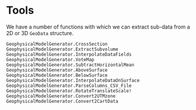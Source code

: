 # Tools

We have a number of functions with which we can extract sub-data from a 2D or 3D `GeoData` structure.

```@docs
GeophysicalModelGenerator.CrossSection
GeophysicalModelGenerator.ExtractSubvolume
GeophysicalModelGenerator.InterpolateDataFields
GeophysicalModelGenerator.VoteMap
GeophysicalModelGenerator.SubtractHorizontalMean
GeophysicalModelGenerator.AboveSurface
GeophysicalModelGenerator.BelowSurface
GeophysicalModelGenerator.InterpolateDataOnSurface
GeophysicalModelGenerator.ParseColumns_CSV_File
GeophysicalModelGenerator.RotateTranslateScale!
GeophysicalModelGenerator.Convert2UTMzone
GeophysicalModelGenerator.Convert2CartData
```
